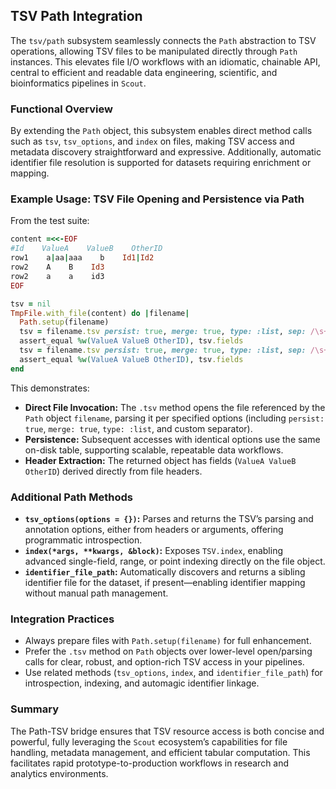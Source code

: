 ## TSV Path Integration

The `tsv/path` subsystem seamlessly connects the `Path` abstraction to TSV operations, allowing TSV files to be manipulated directly through `Path` instances. This elevates file I/O workflows with an idiomatic, chainable API, central to efficient and readable data engineering, scientific, and bioinformatics pipelines in `Scout`.

### Functional Overview

By extending the `Path` object, this subsystem enables direct method calls such as `tsv`, `tsv_options`, and `index` on files, making TSV access and metadata discovery straightforward and expressive. Additionally, automatic identifier file resolution is supported for datasets requiring enrichment or mapping.

### Example Usage: TSV File Opening and Persistence via Path

From the test suite:

```ruby
content =<<-EOF
#Id    ValueA    ValueB    OtherID
row1    a|aa|aaa    b    Id1|Id2
row2    A    B    Id3
row2    a    a    id3
EOF

tsv = nil
TmpFile.with_file(content) do |filename|
  Path.setup(filename)
  tsv = filename.tsv persist: true, merge: true, type: :list, sep: /\s+/
  assert_equal %w(ValueA ValueB OtherID), tsv.fields
  tsv = filename.tsv persist: true, merge: true, type: :list, sep: /\s+/
  assert_equal %w(ValueA ValueB OtherID), tsv.fields
end
```

This demonstrates:

- **Direct File Invocation:** The `.tsv` method opens the file referenced by the `Path` object `filename`, parsing it per specified options (including `persist: true`, `merge: true`, `type: :list`, and custom separator).
- **Persistence:** Subsequent accesses with identical options use the same on-disk table, supporting scalable, repeatable data workflows.
- **Header Extraction:** The returned object has fields (`ValueA ValueB OtherID`) derived directly from file headers.

### Additional Path Methods

- **`tsv_options(options = {})`:** Parses and returns the TSV’s parsing and annotation options, either from headers or arguments, offering programmatic introspection.
- **`index(*args, **kwargs, &block)`:** Exposes `TSV.index`, enabling advanced single-field, range, or point indexing directly on the file object.
- **`identifier_file_path`:** Automatically discovers and returns a sibling identifier file for the dataset, if present—enabling identifier mapping without manual path management.

### Integration Practices

- Always prepare files with `Path.setup(filename)` for full enhancement.
- Prefer the `.tsv` method on `Path` objects over lower-level open/parsing calls for clear, robust, and option-rich TSV access in your pipelines.
- Use related methods (`tsv_options`, `index`, and `identifier_file_path`) for introspection, indexing, and automagic identifier linkage.

### Summary

The Path-TSV bridge ensures that TSV resource access is both concise and powerful, fully leveraging the `Scout` ecosystem’s capabilities for file handling, metadata management, and efficient tabular computation. This facilitates rapid prototype-to-production workflows in research and analytics environments.